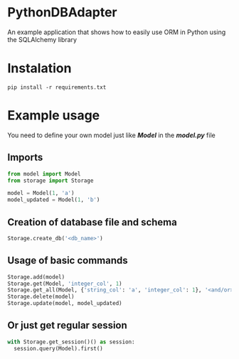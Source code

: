# PythonDBAdapter
An example application that shows how to easily use ORM in Python using the SQLAlchemy library

# Instalation
```shell
pip install -r requirements.txt
```

# Example usage
You need to define your own model just like ***Model*** in the ***model.py*** file

## Imports
```python
from model import Model
from storage import Storage

model = Model(1, 'a')
model_updated = Model(1, 'b')
```

## Creation of database file and schema
```python
Storage.create_db('<db_name>')
```

## Usage of basic commands
```python
Storage.add(model)
Storage.get(Model, 'integer_col', 1)
Storage.get_all(Model, {'string_col': 'a', 'integer_col': 1}, '<and/or>')
Storage.delete(model)
Storage.update(model, model_updated)
```

## Or just get regular session
```python
with Storage.get_session()() as session:
  session.query(Model).first()
```

